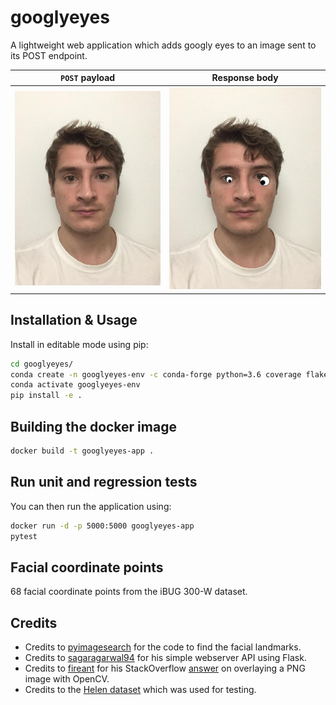 # googlyeyes

A lightweight web application which adds googly eyes to an image sent to its POST endpoint.

 `POST` payload                       | Response body
:------------------------------------:|:-----------------------------------------------:
 ![](tests/test_payload_nface_1.jpeg) | ![](resources/test_payload_nface_1_output.jpeg)

## Installation & Usage

Install in editable mode using pip:

```bash
cd googlyeyes/
conda create -n googlyeyes-env -c conda-forge python=3.6 coverage flake8 Flask Flask-RESTful imutils dlib opencv numpy pytest requests
conda activate googlyeyes-env
pip install -e .
```

## Building the docker image

```bash
docker build -t googlyeyes-app .
```

## Run unit and regression tests

You can then run the application using:

```bash
docker run -d -p 5000:5000 googlyeyes-app
pytest
```

## Facial coordinate points

68 facial coordinate points from the iBUG 300-W dataset.

## Credits

* Credits to [pyimagesearch](https://www.pyimagesearch.com/2017/04/03/facial-landmarks-dlib-opencv-python/) for the code to find the facial landmarks.
* Credits to [sagaragarwal94](https://github.com/sagaragarwal94/python_rest_flask) for his simple webserver API using Flask.
* Credits to [fireant](https://stackoverflow.com/users/1334399/fireant) for his StackOverflow [answer](https://stackoverflow.com/questions/14063070/overlay-a-smaller-image-on-a-larger-image-python-opencv) on overlaying a PNG image with OpenCV.
* Credits to the [Helen dataset](http://www.ifp.illinois.edu/~vuongle2/helen/) which was used for testing.
